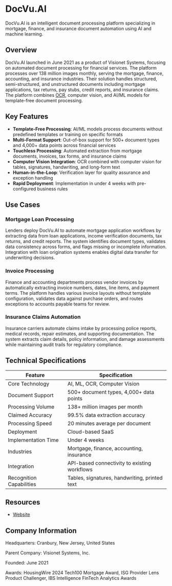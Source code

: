 # DocVu.AI

DocVu.AI is an intelligent document processing platform specializing in mortgage, finance, and insurance document automation using AI and machine learning.

## Overview

DocVu.AI launched in June 2021 as a product of Visionet Systems, focusing on automated document processing for financial services. The platform processes over 138 million images monthly, serving the mortgage, finance, accounting, and insurance industries. Their solution handles structured, semi-structured, and unstructured documents including mortgage applications, tax returns, pay stubs, credit reports, and insurance claims. The platform combines [OCR](../../capabilities/ocr/index.md), computer vision, and AI/ML models for template-free document processing.

## Key Features

- **Template-Free Processing**: AI/ML models process documents without predefined templates or training on specific formats
- **Multi-Format Support**: Out-of-box support for 500+ document types and 4,000+ data points across financial services
- **Touchless Processing**: Automated extraction from mortgage documents, invoices, tax forms, and insurance claims
- **Computer Vision Integration**: OCR combined with computer vision for tables, signatures, handwriting, and long-form text
- **Human-in-the-Loop**: Verification layer for quality assurance and exception handling
- **Rapid Deployment**: Implementation in under 4 weeks with pre-configured business rules

## Use Cases

### Mortgage Loan Processing

Lenders deploy DocVu.AI to automate mortgage application workflows by extracting data from loan applications, income verification documents, tax returns, and credit reports. The system identifies document types, validates data consistency across forms, and flags missing or incomplete information. Integration with loan origination systems enables digital data transfer for underwriting decisions.

### Invoice Processing

Finance and accounting departments process vendor invoices by automatically extracting invoice numbers, dates, line items, and payment terms. The platform handles various invoice layouts without template configuration, validates data against purchase orders, and routes exceptions to accounts payable teams for review.

### Insurance Claims Automation

Insurance carriers automate claims intake by processing police reports, medical records, repair estimates, and supporting documentation. The system extracts claim details, policy information, and damage assessments while maintaining audit trails for regulatory compliance.

## Technical Specifications

| Feature | Specification |
|---------|---------------|
| Core Technology | AI, ML, OCR, Computer Vision |
| Document Support | 500+ document types, 4,000+ data points |
| Processing Volume | 138+ million images per month |
| Claimed Accuracy | 99.5% data extraction accuracy |
| Processing Speed | 20 minutes average per document |
| Deployment | Cloud-based SaaS |
| Implementation Time | Under 4 weeks |
| Industries | Mortgage, finance, accounting, insurance |
| Integration | API-based connectivity to existing workflows |
| Recognition Capabilities | Tables, signatures, handwriting, printed text |

## Resources

- [Website](https://www.docvu.ai)

## Company Information

Headquarters: Cranbury, New Jersey, United States

Parent Company: Visionet Systems, Inc.

Founded: June 2021

Awards: HousingWire 2024 Tech100 Mortgage Award, ISG Provider Lens Product Challenger, IBS Intelligence FinTech Analytics Awards
